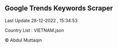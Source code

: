 

## Google Trends Keywords Scraper 
 
Last Update 28-12-2022 , 15:34:53

Country List :
VIETNAM.json



© Abdul Muttaqin 
